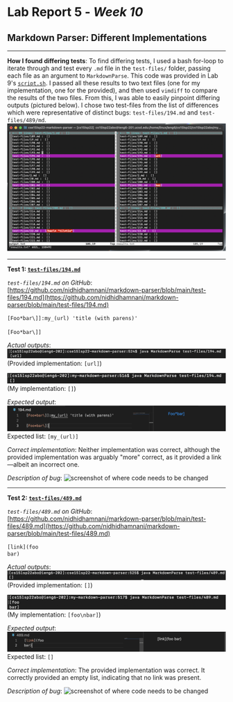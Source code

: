 # Lab Report 5 - _Week 10_
## Markdown Parser: Different Implementations

***

**How I found differing tests**:
To find differing tests, I used a bash for-loop to iterate through and test every `.md` file in the `test-files/` folder, passing each file as an argument to `MarkdownParse`. This code was provided in Lab 9's [`script.sh`](https://github.com/nidhidhamnani/markdown-parser/blob/main/script.sh). I passed all these results to two text files (one for my implementation, one for the provided), and then used `vimdiff` to compare the results of the two files. From this, I was able to easily pinpoint differing outputs (pictured below). I chose two test-files from the list of differences which were representative of distinct bugs: `test-files/194.md` and `test-files/489/md`.
![vimdiff results](images/vimdiffresults.png)

***

**Test 1: [`test-files/194.md`](https://github.com/nidhidhamnani/markdown-parser/blob/main/test-files/194.md)**

*`test-files/194.md` on GitHub*: [https://github.com/nidhidhamnani/markdown-parser/blob/main/test-files/194.md](https://github.com/nidhidhamnani/markdown-parser/blob/main/test-files/194.md)
```
[Foo*bar\]]:my_(url) 'title (with parens)'

[Foo*bar\]]
```

*Actual outputs*:
![provided implementation's output](images/providedresult194.png)
(Provided implementation: `[url]`)

![my implementation's output](images/myresult194.png)
(My implementation: `[]`)

*Expected output*:
![expected output](images/194expected.png)
Expected list: `[my_(url)]`

*Correct implementation*: Neither implementation was correct, although the provided implementation was arguably "more" correct, as it provided a link—albeit an incorrect one.

*Description of bug*:
![screenshot of where code needs to be changed](images/)

***

**Test 2: [`test-files/489.md`](https://github.com/nidhidhamnani/markdown-parser/blob/main/test-files/489.md)**

*`test-files/489.md` on GitHub*: [https://github.com/nidhidhamnani/markdown-parser/blob/main/test-files/489.md](https://github.com/nidhidhamnani/markdown-parser/blob/main/test-files/489.md)
```
[link](foo
bar)
```

*Actual outputs*:
![provided implementation's output](images/providedresult489.png)
(Provided implementation: `[]`)

![my implementation's output](images/myresult489.png)
(My implementation: `[foo\nbar]`)

*Expected output*:
![expected output](images/489expected.png)
Expected list: `[]`

*Correct implementation*: The provided implementation was correct. It correctly provided an empty list, indicating that no link was present.

*Description of bug*:
![screenshot of where code needs to be changed](images/)